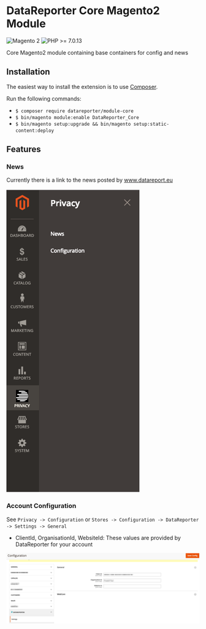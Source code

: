 DataReporter Core Magento2 Module
============
 
 ![Magento 2](https://img.shields.io/badge/Magento-%3E=2.2-blue.svg)
 ![PHP >= 7.0.13](https://img.shields.io/badge/PHP-%3E=7.0.13-green.svg)


Core Magento2 module containing base containers for config and news

Installation
------------

The easiest way to install the extension is to use [Composer](https://getcomposer.org/).

Run the following commands:

- ```$ composer require datareporter/module-core```
- ```$ bin/magento module:enable DataReporter_Core```
- ```$ bin/magento setup:upgrade && bin/magento setup:static-content:deploy```

Features
-------------

### News
Currently there is a link to the news posted by www.datareport.eu

![alt newssection](docs/images/main_menu.png)

### Account Configuration

See ```Privacy -> Configuration``` or ```Stores -> Configuration -> DataReporter -> Settings -> General```

* ClientId, OrganisationId, WebsiteId: These values are provided by DataReporter for your account

![alt configuration](docs/images/configuration.png)